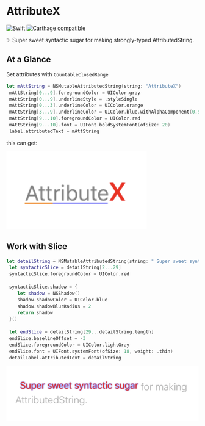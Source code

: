 # AttributeX

![Swift](https://img.shields.io/badge/Swift-4.0-orange.svg)
[![Carthage compatible](https://img.shields.io/badge/Carthage-compatible-4BC51D.svg?style=flat)](https://github.com/Carthage/Carthage)

✨ Super sweet syntactic sugar for making strongly-typed AttributedString.

## At a Glance

Set attributes with `CountableClosedRange`

```swift
let mAttString = NSMutableAttributedString(string: "AttributeX")
 mAttString[0...9].foregroundColor = UIColor.gray
 mAttString[0...9].underlineStyle = .styleSingle
 mAttString[0...3].underlineColor = UIColor.orange
 mAttString[3...9].underlineColor = UIColor.blue.withAlphaComponent(0.5)
 mAttString[9...10].foregroundColor = UIColor.red
 mAttString[9...10].font = UIFont.boldSystemFont(ofSize: 20)
 label.attributedText = mAttString
```
this can get:


![](Artwork/logo.png)


## Work with Slice

```swift
let detailString = NSMutableAttributedString(string: " Super sweet syntactic sugar for making AttributedString.")
 let syntacticSlice = detailString[2...29]
 syntacticSlice.foregroundColor = UIColor.red

 syntacticSlice.shadow = {
	let shadow = NSShadow()
	shadow.shadowColor = UIColor.blue
	shadow.shadowBlurRadius = 2
	return shadow
 }()

 let endSlice = detailString[29...detailString.length]
 endSlice.baselineOffset = -3
 endSlice.foregroundColor = UIColor.lightGray
 endSlice.font = UIFont.systemFont(ofSize: 18, weight: .thin)
 detailLabel.attributedText = detailString
```
![](Artwork/1.png)
